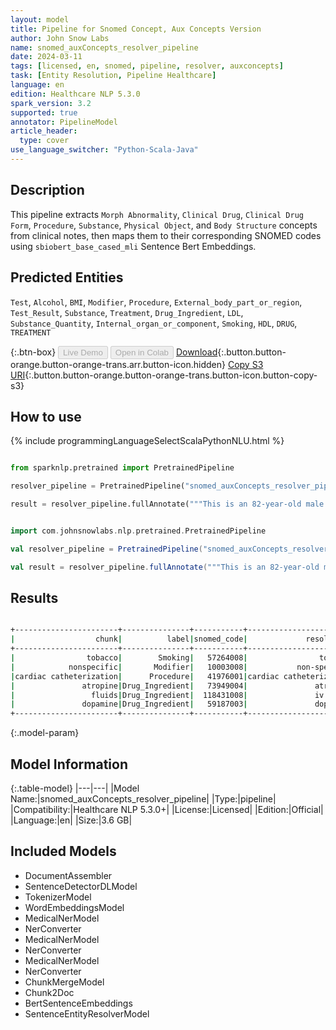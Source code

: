 ```yaml
---
layout: model
title: Pipeline for Snomed Concept, Aux Concepts Version
author: John Snow Labs
name: snomed_auxConcepts_resolver_pipeline
date: 2024-03-11
tags: [licensed, en, snomed, pipeline, resolver, auxconcepts]
task: [Entity Resolution, Pipeline Healthcare]
language: en
edition: Healthcare NLP 5.3.0
spark_version: 3.2
supported: true
annotator: PipelineModel
article_header:
  type: cover
use_language_switcher: "Python-Scala-Java"
---
```


## Description

This pipeline extracts `Morph Abnormality`, `Clinical Drug`, `Clinical Drug Form`, `Procedure`, `Substance`, `Physical Object`, and `Body Structure` concepts from clinical notes, then maps them to their corresponding SNOMED codes using `sbiobert_base_cased_mli` Sentence Bert Embeddings.

## Predicted Entities

`Test`, `Alcohol`, `BMI`, `Modifier`, `Procedure`, `External_body_part_or_region`, `Test_Result`, `Substance`, `Treatment`, `Drug_Ingredient`, `LDL`, `Substance_Quantity`, `Internal_organ_or_component`, `Smoking`, `HDL`, `DRUG`, `TREATMENT`

{:.btn-box}
<button class="button button-orange" disabled>Live Demo</button>
<button class="button button-orange" disabled>Open in Colab</button>
[Download](https://s3.amazonaws.com/auxdata.johnsnowlabs.com/clinical/models/snomed_auxConcepts_resolver_pipeline_en_5.3.0_3.2_1710201441291.zip){:.button.button-orange.button-orange-trans.arr.button-icon.hidden}
[Copy S3 URI](s3://auxdata.johnsnowlabs.com/clinical/models/snomed_auxConcepts_resolver_pipeline_en_5.3.0_3.2_1710201441291.zip){:.button.button-orange.button-orange-trans.button-icon.button-copy-s3}

## How to use



<div class="tabs-box" markdown="1">
{% include programmingLanguageSelectScalaPythonNLU.html %}
  
```python

from sparknlp.pretrained import PretrainedPipeline

resolver_pipeline = PretrainedPipeline("snomed_auxConcepts_resolver_pipeline", "en", "clinical/models")

result = resolver_pipeline.fullAnnotate("""This is an 82-year-old male with a history of prior tobacco use, hypertension, chronic renal insufficiency, COPD, gastritis, and TIA. He initially presented to Braintree with a nonspecific ST-T abnormality and was transferred to St. Margaret’s Center. He underwent cardiac catheterization because of occlusion of the mid left anterior descending coronary artery lesion, which was complicated by hypotension and bradycardia. He required atropine, IV fluids, and dopamine, possibly secondary to a vagal reaction.""")

```
```scala

import com.johnsnowlabs.nlp.pretrained.PretrainedPipeline

val resolver_pipeline = PretrainedPipeline("snomed_auxConcepts_resolver_pipeline", "en", "clinical/models")

val result = resolver_pipeline.fullAnnotate("""This is an 82-year-old male with a history of prior tobacco use, hypertension, chronic renal insufficiency, COPD, gastritis, and TIA. He initially presented to Braintree with a nonspecific ST-T abnormality and was transferred to St. Margaret’s Center. He underwent cardiac catheterization because of occlusion of the mid left anterior descending coronary artery lesion, which was complicated by hypotension and bradycardia. He required atropine, IV fluids, and dopamine, possibly secondary to a vagal reaction.""")

```
</div>

## Results

```bash

+-----------------------+---------------+-----------+-----------------------+--------------------------------------------------+--------------------------------------------------+--------------------------------------------------+
|                  chunk|          label|snomed_code|             resolution|                                         all_codes|                                   all_resolutions|                                    all_aux_labels|
+-----------------------+---------------+-----------+-----------------------+--------------------------------------------------+--------------------------------------------------+--------------------------------------------------+
|                tobacco|        Smoking|   57264008|                tobacco|57264008:::102407002:::39953003:::159882006:::1...|tobacco:::tobacco smoke:::tobacco - substance::...|Organism:::Substance:::Substance:::Social Conte...|
|            nonspecific|       Modifier|   10003008|           non-specific|10003008:::261992003:::863956004:::300844001:::...|non-specific:::non-biological:::non-sterile:::n...|Qualifier Value:::Qualifier Value:::Qualifier V...|
|cardiac catheterization|      Procedure|   41976001|cardiac catheterization|41976001:::705923009:::721968000:::467735004:::...|cardiac catheterization:::cardiac catheter:::ca...|Procedure:::Physical Object:::Record Artifact::...|
|               atropine|Drug_Ingredient|   73949004|               atropine|73949004:::105075009:::349945006:::410493009:::...|atropine:::atropine measurement:::oral atropine...|Pharma/Biol Product:::Procedure:::Clinical Drug...|
|                 fluids|Drug_Ingredient|  118431008|               iv fluid|118431008:::82449006:::47625008:::261841005:::2...|iv fluid:::iv catheter:::iv route:::iv/c:::iv/r...|Substance:::Physical Object:::Qualifier Value::...|
|               dopamine|Drug_Ingredient|   59187003|               dopamine|59187003:::412383006:::37484001:::32779004:::41...|dopamine:::dopamine agent:::dopamine receptor::...|Pharma/Biol Product:::Substance:::Substance:::P...|
+-----------------------+---------------+-----------+-----------------------+--------------------------------------------------+--------------------------------------------------+--------------------------------------------------+


```

{:.model-param}
## Model Information

{:.table-model}
|---|---|
|Model Name:|snomed_auxConcepts_resolver_pipeline|
|Type:|pipeline|
|Compatibility:|Healthcare NLP 5.3.0+|
|License:|Licensed|
|Edition:|Official|
|Language:|en|
|Size:|3.6 GB|

## Included Models

- DocumentAssembler
- SentenceDetectorDLModel
- TokenizerModel
- WordEmbeddingsModel
- MedicalNerModel
- NerConverter
- MedicalNerModel
- NerConverter
- MedicalNerModel
- NerConverter
- ChunkMergeModel
- Chunk2Doc
- BertSentenceEmbeddings
- SentenceEntityResolverModel

